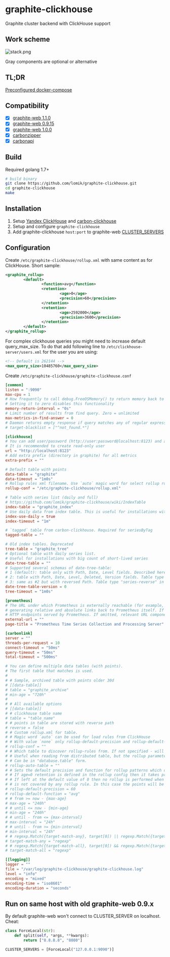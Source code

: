 # graphite-clickhouse
Graphite cluster backend with ClickHouse support

## Work scheme
![stack.png](doc/stack.png?v3)

Gray components are optional or alternative

## TL;DR
[Preconfigured docker-compose](https://github.com/lomik/graphite-clickhouse-tldr)

## Compatibility
- [x] [graphite-web 1.1.0](https://github.com/graphite-project/graphite-web)
- [x] [graphite-web 0.9.15](https://github.com/graphite-project/graphite-web/tree/0.9.15)
- [x] [graphite-web 1.0.0](https://github.com/graphite-project/graphite-web)
- [x] [carbonzipper](https://github.com/go-graphite/carbonzipper)
- [x] [carbonapi](https://github.com/go-graphite/carbonapi)

## Build
Required golang 1.7+
```sh
# build binary
git clone https://github.com/lomik/graphite-clickhouse.git
cd graphite-clickhouse
make
```

## Installation
1. Setup [Yandex ClickHouse](https://github.com/yandex/ClickHouse) and [carbon-clickhouse](https://github.com/lomik/carbon-clickhouse)
2. Setup and configure `graphite-clickhouse`
3. Add graphite-clickhouse `host:port` to graphite-web [CLUSTER_SERVERS](http://graphite.readthedocs.io/en/latest/config-local-settings.html#cluster-configuration)

## Configuration
Create `/etc/graphite-clickhouse/rollup.xml` with same content as for ClickHouse. Short sample:
```xml
<graphite_rollup>
        <default>
                <function>avg</function>
                <retention>
                        <age>0</age>
                        <precision>60</precision>
                </retention>
                <retention>
                        <age>2592000</age>
                        <precision>3600</precision>
                </retention>
        </default>
</graphite_rollup>
```

For complex clickhouse queries you might need to increase default query_max_size. To do that add following line to `/etc/clickhouse-server/users.xml` for the user you are using:
```xml
<!-- Default is 262144 -->
<max_query_size>10485760</max_query_size>
```

Create `/etc/graphite-clickhouse/graphite-clickhouse.conf`
```toml
[common]
listen = ":9090"
max-cpu = 1
# How frequently to call debug.FreeOSMemory() to return memory back to OS
# Setting it to zero disables this functionality
memory-return-interval = "0s"
# Limit number of results from find query. Zero = unlimited
max-metrics-in-find-answer = 0
# Daemon returns empty response if query matches any of regular expressions
# target-blacklist = ["^not_found.*"]

[clickhouse]
# You can add user/password (http://user:password@localhost:8123) and any clickhouse options (GET-parameters) to url
# It is recommended to create read-only user 
url = "http://localhost:8123"
# Add extra prefix (directory in graphite) for all metrics
extra-prefix = ""

# Default table with points
data-table = "graphite"
data-timeout = "1m0s"
# Rollup rules xml filename. Use `auto` magic word for select rollup rules from ClickHouse
rollup-conf = "/etc/graphite-clickhouse/rollup.xml"

# Table with series list (daily and full)
# https://github.com/lomik/graphite-clickhouse/wiki/IndexTable
index-table = "graphite_index"
# Use daily data from index table. This is useful for installations with big count of short-lived series but can be slower in other cases
index-use-daily = true
index-timeout = "1m"

# `tagged` table from carbon-clickhouse. Required for seriesByTag
tagged-table = ""

# Old index tables. Deprecated
tree-table = "graphite_tree"
# Optional table with daily series list.
# Useful for installations with big count of short-lived series
date-tree-table = ""
# Supported several schemas of date-tree-table:
# 1 (default): table only with Path, Date, Level fields. Described here: https://habrahabr.ru/company/avito/blog/343928/
# 2: table with Path, Date, Level, Deleted, Version fields. Table type "series" in the carbon-clickhouse
# 3: same as #2 but with reversed Path. Table type "series-reverse" in the carbon-clickhouse
date-tree-table-version = 0
tree-timeout = "1m0s"

[prometheus]
# The URL under which Prometheus is externally reachable (for example, if Prometheus is served via a reverse proxy). Used for
# generating relative and absolute links back to Prometheus itself. If the URL has a path portion, it will be used to prefix all
# HTTP endpoints served by Prometheus. If omitted, relevant URL components will be derived automatically.
external-url = ""
page-title = "Prometheus Time Series Collection and Processing Server"

[carbonlink]
server = ""
threads-per-request = 10
connect-timeout = "50ms"
query-timeout = "50ms"
total-timeout = "500ms"

# You can define multiple data tables (with points).
# The first table that matches is used.
#
# # Sample, archived table with points older 30d
# [[data-table]]
# table = "graphite_archive"
# min-age = "720h"
# 
# # All available options
# [[data-table]]
# # clickhouse table name
# table = "table_name"
# # points in table are stored with reverse path
# reverse = false
# # Custom rollup.xml for table. 
# # Magic word `auto` can be used for load rules from ClickHouse
# # With value `none` only rollup-default-precision and rollup-default-function will be used for rollup
# rollup-conf = ""
# # Which table to discover rollup-rules from. If not specified - will use what specified in "table" parameter.
# # Useful when reading from distributed table, but the rollup parameters are on the shard tables.
# # Can be in "database.table" form.
# rollup-auto-table = ""
# # Sets the default precision and function for rollup patterns which don't have age=0 retention defined.
# # If age=0 retention is defined in the rollup config then it takes precedence.
# # If left at the default value of 0 then no rollup is performed when the requested interval 
# # is not covered by any rollup rule. In this case the points will be served with 60 second precision.
# rollup-default-precision = 60
# rollup-default-function = "avg"
# # from >= now - {max-age}
# max-age = "240h"
# # until <= now - {min-age}
# min-age = "240h"
# # until - from <= {max-interval}
# max-interval = "24h"
# # until - from >= {min-interval}
# min-interval = "24h"
# # regexp.Match({target-match-any}, target[0]) || regexp.Match({target-match-any}, target[1]) || ...
# target-match-any = "regexp"
# # regexp.Match({target-match-all}, target[0]) && regexp.Match({target-match-all}, target[1]) && ...
# target-match-all = "regexp"

[[logging]]
logger = ""
file = "/var/log/graphite-clickhouse/graphite-clickhouse.log"
level = "info"
encoding = "mixed"
encoding-time = "iso8601"
encoding-duration = "seconds"
```

## Run on same host with old graphite-web 0.9.x
By default graphite-web won't connect to CLUSTER_SERVER on localhost. Cheat:
```python
class ForceLocal(str):
    def split(self, *args, **kwargs):
        return ["8.8.8.8", "8080"]

CLUSTER_SERVERS = [ForceLocal("127.0.0.1:9090")]
```
